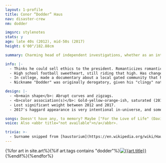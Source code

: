 ```yaml
---
layout: 1-profile
title: Conor “Dodder” Haus
nav: disaster-crew
nm: dodder

imgsrc: stylenotes
stats: y
age: late 40s (2012), mid-50s (2017)
height: 6'00"/182.88cm

summary: Charming head of independent investigations, whether as an interrogator in a missing person case or (five years later) a self-help guru with a near-death testimony.

info: |-
  - Thinks he could sell ethics to the president. Romanticizes romanticism, and prides himself on his determination to make the most miserable people smile.
  - High school football sweetheart, still riding that high. Has changed lives in the span of a night; his own was transformed after a memorable evening in 2013, which directly preceded a multi-year coma.
  - In college, made a documentary about a local gated community that he considered a cult. Long-term story relation to the other characters is shaky at best, but he definitely had a heavy influence on at least one of them.
  - Nickname "Dodder" was originally derogatory, given his "clingy" nature and stringy yellow hair. Has since embraced it.

design: |-
  - <b>main shape</b>: Abrupt curves and zigzags.
  - <b>color association(s)</b>: Gold-yellow-orange-ish, saturated (2012) and/or faded (2017).
  - Lost significant weight between 2012 and 2017.
  - 2017's haggard appearance is very intentional in-universe, and somewhat manufactured.

songs: Doesn't have any, to memory? Maybe ["For the Love of Life" (David Sylvan)](https://www.youtube.com/watch?v=qhPGbr51jfc), or something with similar vibes...
voice: Also <abbr title="not available">n/a</abbr>.

trivia: >-
  - Surname snipped from [haustorium](https://en.wikipedia.org/wiki/Haustorium), part of [the dodder plant](https://en.wikipedia.org/wiki/Cuscuta). "Conor" just sounded nice and had [a relevant meaning](https://www.behindthename.com/name/conor): it's derived from names meaning "hound, dog, wolf" and "desiring."
---
```

<div id="gallery">{%for art in site.art%}{%if art.tags contains "dodder"%}<a href="{%include url.html%}{{art.url}}"><img src="{%include url.html%}/assets/img/art/{{art.date|date:"%F"}}-tn{%if art.multi%}-{{page.nm}}{%endif%}.jpg" alt="{{art.title}}"/></a>{%endif%}{%endfor%}</div>